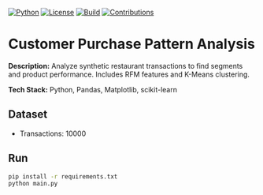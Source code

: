 
[![Python](https://img.shields.io/badge/Python-3.10%2B-blue)](https://www.python.org/)
[![License](https://img.shields.io/badge/License-MIT-green.svg)](LICENSE)
[![Build](https://img.shields.io/badge/Build-Passing-success)]()
[![Contributions](https://img.shields.io/badge/Contributions-Welcome-orange)]()

# Customer Purchase Pattern Analysis

**Description:** Analyze synthetic restaurant transactions to find segments and product performance. Includes RFM features and K-Means clustering.

**Tech Stack:** Python, Pandas, Matplotlib, scikit-learn

## Dataset
- Transactions: 10000

## Run
```bash
pip install -r requirements.txt
python main.py
```
